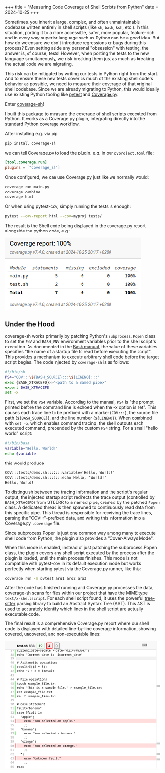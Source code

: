 +++
title = "Measuring Code Coverage of Shell Scripts from Python"
date = 2024-10-25
+++

Sometimes, you inherit a large, complex, and often unmaintainable codebase written entirely in shell scripts (like `sh`,
`bash`, `ksh`, etc.). In this situation, porting it to a more accessible, safer, more popular,
feature-rich and in every way superior language such as Python can be a good idea.
But how do we ensure we don't introduce regressions or bugs during this process? Even setting aside any personal "obsession"
with testing, the answer is, of course, tests! However, when porting the tests to the new language
simultaneously, we risk breaking them just as much as breaking the actual code we are migrating.

This risk can be mitigated by writing our tests in Python right from the start. And to ensure these new tests cover as
much of the existing shell code's behavior as possible, we need to measure their coverage of that original shell
codebase. Since we are already migrating to Python, this would ideally use existing Python tooling like [pytest](https://docs.pytest.org)
and [Coverage.py](https://coverage.readthedocs.io).

Enter [coverage-sh](https://github.com/lackhove/coverage-sh)!

I built this package to measure the coverage of shell scripts executed from Python. It works as a
Coverage.py plugin, integrating directly into the standard Python coverage workflow.

After installing e.g. via pip
```bash
pip install coverage-sh
``` 
we can  tell Coverage.py to load the plugin, e.g. in our `pyproject.toml` file:
```toml
[tool.coverage.run]
plugins = ["coverage_sh"]
```
Once configured, we can use Coverage.py just like we normally would:
```bash
coverage run main.py
coverage combine
coverage html
```
Or when using pytest-cov, simply running the tests is enough:
```bash
pytest --cov-report html --cov=myproj tests/
```
The result is the Shell code being displayed in the coverage.py report alongside the python code, e.g.:

![report-overview.png](report-overview.png)

## Under the Hood

coverage-sh works primarily by patching Python's `subprocess.Popen` class to set the `ENV` and `BASH_ENV`
environment variables prior to the shell script's execution. As
documented in
the [Bash manual](https://www.gnu.org/software/bash/manual/html_node/Bash-Variables.html#index-BASH_005fENV), the value
of these variables specifies "the name of a startup file to read before executing the script". This provides a mechanism
to execute arbitrary shell code before the target script begins. The code injected by `coverage-sh` is as follows:

```bash
#!/bin/sh
PS4="COV:::\${BASH_SOURCE}:::\${LINENO}:::"
exec {BASH_XTRACEFD}>>"<path to a named pipe>"
export BASH_XTRACEFD
set -x
```

First, we set the `PS4` variable. According to the manual, `PS4` is "the prompt printed before the command line is echoed
when the -x option is set". This causes each trace line to be 
prefixed with a marker (`COV:::`), the source file path (`${BASH_SOURCE}`), and the line number (`${LINENO}`).
When combined with `set -x`, which enables command tracing, the shell outputs each executed
command, prepended by the custom `PS4` string. For a small "hello world" script:
```bash
#!/bin/bash
variable="Hello, World!"
echo $variable
```
this would produce
```
COV:::tests/demo.sh:::2:::variable='Hello, World!'
COV:::tests/demo.sh:::3:::echo Hello, 'World!'
Hello, World!
```
To distinguish between the tracing information and the script's regular output, the injected startup script
redirects the trace output (controlled by `BASH_XTRACEFD`) from STDERR to a named pipe, created by the patched `Popen` class.
A dedicated thread is then spawned to continuously read data from this specific pipe. This thread is responsible for 
receiving the trace lines, parsing the
"COV:::"-prefixed data, and writing this information into a Coverage.py `.coverage` file.

Since subprocess.Popen is just one common way among many to execute shell code from Python, the plugin also provides a "Cover-Always Mode".

When this mode is enabled, instead of just patching the subprocess.Popen class, the plugin covers any shell script executed by the process after the
plugin is loaded, until the main process finishes. This mode is not compatible with pytest-cov in its default execution
mode but works perfectly when starting pytest via the Coverage.py runner, like this:
```bash
coverage run -m pytest arg1 arg2 arg3
```

After the code has finished running and Coverage.py processes the data, coverage-sh 
scans for files within our project that have the MIME type `text/x-shellscript`. For each shell script found, it uses the
powerful  [tree-sitter](https://github.com/tree-sitter/tree-sitter)  parsing library to build an Abstract Syntax Tree (AST). This AST is used to accurately identify
which lines in the shell script are actually executable code.

The final result is a comprehensive Coverage.py report where our shell code is displayed with detailed line-by-line
coverage information, showing covered, uncovered, and non-executable lines:

![report-file.png](report-file.png)